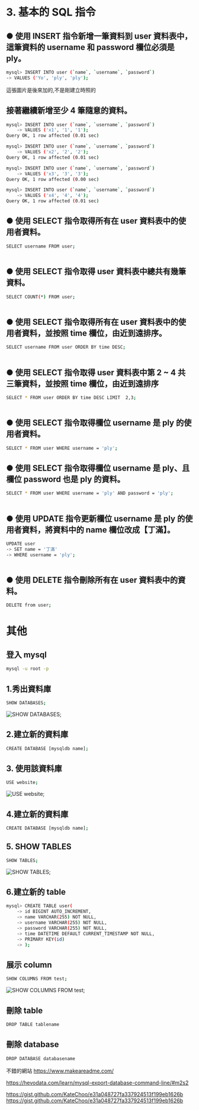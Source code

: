 # 3. 基本的 SQL 指令

## ● 使用 INSERT 指令新增一筆資料到 user 資料表中，這筆資料的 username 和 password 欄位必須是 ply。

```bash
mysql> INSERT INTO user (`name`, `username`, `password`)
-> VALUES ('Yo', 'ply', 'ply');
```

這張圖片是後來加的,不是剛建立時照的
<img src="img/5.png" alt=""/>

## 接著繼續新增至少 4 筆隨意的資料。

```bash
mysql> INSERT INTO user (`name`, `username`, `password`)
    -> VALUES ('x1', '1', '1');
Query OK, 1 row affected (0.01 sec)

mysql> INSERT INTO user (`name`, `username`, `password`)
    -> VALUES ('x2', '2', '2');
Query OK, 1 row affected (0.01 sec)

mysql> INSERT INTO user (`name`, `username`, `password`)
    -> VALUES ('x3', '3', '3');
Query OK, 1 row affected (0.00 sec)

mysql> INSERT INTO user (`name`, `username`, `password`)
    -> VALUES ('x4', '4', '4');
Query OK, 1 row affected (0.01 sec)
```

## ● 使用 SELECT 指令取得所有在 user 資料表中的使用者資料。

```bash
SELECT username FROM user;
```

   <img src="img/6.png" alt=""/>

## ● 使用 SELECT 指令取得 user 資料表中總共有幾筆資料。

```bash
SELECT COUNT(*) FROM user;
```

   <img src="img/7.png" alt=""/>

## ● 使用 SELECT 指令取得所有在 user 資料表中的使用者資料，並按照 time 欄位，由近到遠排序。

```bash
SELECT username FROM user ORDER BY time DESC;
```

   <img src="img/8.png" alt=""/>

## ● 使用 SELECT 指令取得 user 資料表中第 2 ~ 4 共三筆資料，並按照 time 欄位，由近到遠排序

```bash
SELECT * FROM user ORDER BY time DESC LIMIT  2,3;
```

   <img src="img/9.png" alt=""/>
   
 ## ● 使用 SELECT 指令取得欄位 username 是 ply 的使用者資料。
 
 ```bash
 SELECT * FROM user WHERE username = 'ply';
 ```

## ● 使用 SELECT 指令取得欄位 username 是 ply、且欄位 password 也是 ply 的資料。

```bash
SELECT * FROM user WHERE username = 'ply' AND password = 'ply';
```

<img src="img/10.png" alt=""/>

## ● 使用 UPDATE 指令更新欄位 username 是 ply 的使用者資料，將資料中的 name 欄位改成【丁滿】。

```bash
UPDATE user
-> SET name = '丁滿'
-> WHERE username = 'ply';
```

<img src="img/11.png" alt=""/>

## ● 使用 DELETE 指令刪除所有在 user 資料表中的資料。

```bash
DELETE from user;
```

# 其他

## 登入 mysql

```bash
mysql -u root -p
```

## 1.秀出資料庫

```bash
SHOW DATABASES;
```

<img src="img/1.png" alt="SHOW DATABASES;"/>

## 2.建立新的資料庫

```bash
CREATE DATABASE [mysqldb name];
```

## 3. 使用該資料庫

```bash
USE website;
```

<img src="img/2.png" alt="USE website;"/>

## 4.建立新的資料庫

```bash
CREATE DATABASE [mysqldb name];
```

## 5. SHOW TABLES

```bash
SHOW TABLES;
```

<img src="img/3.png" alt="SHOW TABLES;"/>

## 6.建立新的 table

```bash
mysql> CREATE TABLE user(
    -> id BIGINT AUTO_INCREMENT,
    -> name VARCHAR(255) NOT NULL,
    -> username VARCHAR(255) NOT NULL,
    -> password VARCHAR(255) NOT NULL,
    -> time DATETIME DEFAULT CURRENT_TIMESTAMP NOT NULL,
    -> PRIMARY KEY(id)
    -> );
```

## 展示 column

```bash
SHOW COLUMNS FROM test;
```

<img src="img/4.png" alt="SHOW COLUMNS FROM test;"/>

## 刪除 table

```bash
DROP TABLE tablename
```

## 刪除 database

```bash
DROP DATABASE databasename
```

不錯的網站
https://www.makeareadme.com/

https://hevodata.com/learn/mysql-export-database-command-line/#m2s2

https://gist.github.com/KateChoo/e31a048727fa337924513f199eb1626b
https://gist.github.com/KateChoo/e31a048727fa337924513f199eb1626b
